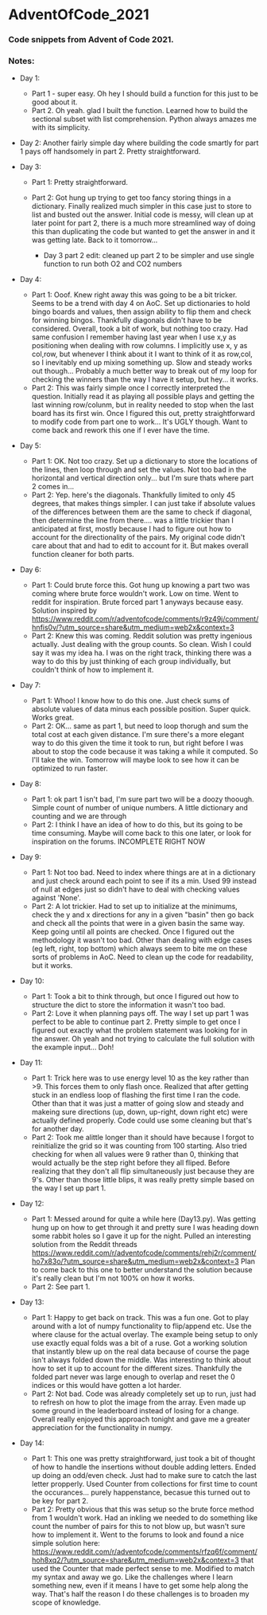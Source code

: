 # AdventOfCode_2021

### Code snippets from Advent of Code 2021.

### Notes:  
* Day 1: 
    * Part 1 - super easy. Oh hey I should build a function for this just to be good about it.
    * Part 2. Oh yeah. glad I built the function. Learned how to build the sectional subset with list comprehension. Python always amazes me with its simplicity.

* Day 2: Another fairly simple day where building the code smartly for part 1 pays off handsomely in part 2. Pretty straightforward.

* Day 3: 
    * Part 1: Pretty straightforward.
    * Part 2: Got hung up trying to get too fancy storing things in a dictionary. Finally realized much simpler in this case just to store to list and busted out the answer. Initial code is messy, will clean up at later point for part 2, there is a much more streamlined way of doing this than duplicating the code but wanted to get the answer in and it was getting late. Back to it tomorrow...

        * Day 3 part 2 edit: cleaned up part 2 to be simpler and use single function to run both O2 and CO2 numbers

* Day 4:
    * Part 1: Ooof. Knew right away this was going to be a bit tricker. Seems to be a trend with day 4 on AoC. Set up dictionaries to hold bingo boards and values, then assign ability to flip them and check for winning bingos. Thankfully diagonals didn't have to be considered. Overall, took a bit of work, but nothing too crazy. Had same confusion I remember having last year when I use x,y as positioning when dealing with row columns. I implicitly use x, y as col,row, but whenever I think about it I want to think of it as row,col, so I inevitably end up mixing something up. Slow and steady works out though... Probably a much better way to break out of my loop for checking the winners than the way I have it setup, but hey... it works.
    * Part 2: This was fairly simple once I correctly interpreted the question. Initially read it as playing all possible plays and getting the last winning row/colunm, but in reality needed to stop when the last board has its first win. Once I figured this out, pretty straightforward to modify code from part one to work... It's UGLY though. Want to come back and rework this one if I ever have the time.

* Day 5:
    * Part 1: OK. Not too crazy. Set up a dictionary to store the locations of the lines, then loop through and set the values. Not too bad in the horizontal and vertical direction only... but I'm sure thats where part 2 comes in...
    * Part 2: Yep. here's the diagonals. Thankfully limited to only 45 degrees, that makes things simpler. I can just take if absolute values of the differences between them are the same to check if diagonal, then determine the line from there.... was a little trickier than I anticipated at first, mostly because I had to figure out how to account for the directionality of the pairs. My original code didn't care about that and had to edit to account for it. But makes overall function cleaner for both parts.

* Day 6:
    * Part 1: Could brute force this. Got hung up knowing a part two was coming where brute force wouldn't work. Low on time. Went to reddit for inspiration. Brute forced part 1 anyways because easy. Solution inspired by https://www.reddit.com/r/adventofcode/comments/r9z49j/comment/hnfis0v/?utm_source=share&utm_medium=web2x&context=3
    * Part 2: Knew this was coming. Reddit solution was pretty ingenious actually. Just dealing with the group counts. So clean. Wish I could say it was my idea ha. I was on the right track, thinking there was a way to do this by just thinking of each group individually, but couldn't think of how to implement it.

* Day 7:
    * Part 1: Whoo! I know how to do this one. Just check sums of absolute values of data minus each possible position. Super quick. Works great.
    * Part 2: OK... same as part 1, but need to loop thorugh and sum the total cost at each given distance. I'm sure there's a more elegant way to do this given the time it took to run, but right before I was about to stop the code because it was taking a while it computed. So I'll take the win. Tomorrow will maybe look to see how it can be optimized to run faster.

* Day 8:
    * Part 1: ok part 1 isn't bad, I'm sure part two will be a doozy thoough. Simple count of number of unique numbers. A little dictionary and counting and we are through
    * Part 2: I think I have an idea of how to do this, but its going to be time consuming. Maybe will come back to this one later, or look for inspiration on the forums. INCOMPLETE RIGHT NOW

* Day 9:
    * Part 1: Not too bad. Need to index where things are at in a dictionary and just check around each point to see if its a min. Used 99 instead of null at edges just so didn't have to deal with checking values against 'None'.
    * Part 2: A lot trickier. Had to set up to initialize at the minimums, check the y and x directions for any in a given "basin" then go back and check all the points that were in a given basin the same way. Keep going until all points are checked. Once I figured out the methodology it wasn't too bad. Other than dealing with edge cases (eg left, right, top bottom) which always seem to bite me on these sorts of problems in AoC. Need to clean up the code for readability, but it works.

* Day 10:
    * Part 1: Took a bit to think through, but once I figured out how to structure the dict to store the information it wasn't too bad.
    * Part 2: Love it when planning pays off. The way I set up part 1 was perfect to be able to continue part 2. Pretty simple to get once I figured out exactly what the problem statement was looking for in the answer. Oh yeah and not trying to calculate the full solution with the example input... Doh!

* Day 11:
    * Part 1: Trick here was to use energy level 10 as the key rather than >9. This forces them to only flash once. Realized that after getting stuck in an endless loop of flashing the first time I ran the code. Other than that it was just a matter of going slow and steady and makeing sure directions (up, down, up-right, down right etc) were actually defined properly.  Code could use some cleaning but that's for another day.
    * Part 2: Took me alittle longer than it should have because I forgot to reinitialize the grid so it was counting from 100 starting. Also tried checking for when all values were 9 rather than 0, thinking that would actually be the step right before they all fliped. Before realizing that they don't all flip simultaneously just because they are 9's. Other than those little blips, it was really pretty simple based on the way I set up part 1.

* Day 12:
    * Part 1: Messed around for quite a while here (Day13.py). Was getting hung up on how to get through it and pretty sure I was heading down some rabbit holes so I gave it up for the night. Pulled an interesting solution from the Reddit threads https://www.reddit.com/r/adventofcode/comments/rehj2r/comment/ho7x83o/?utm_source=share&utm_medium=web2x&context=3 Plan to come back to this one to better understand the solution because it's really clean but I'm not 100% on how it works.
    * Part 2: See part 1.

* Day 13:
    * Part 1: Happy to get back on track. This was a fun one. Got to play around with a lot of numpy functionality to flip/append etc. Use the where clause for the actual overlay. The example being setup to only use exactly equal folds was a bit of a ruse. Got a working solution that instantly blew up on the real data because of course the page isn't always folded down the middle. Was interesting to think about how to set it up to account for the different sizes. Thankfully the folded part never was large enough to overlap and reset the 0 indices or this would have gotten a lot harder.
    * Part 2: Not bad. Code was already completely set up to run, just had to refresh on how to plot the image from the array. Even made up some ground in the leaderboard instead of losing for a change. Overall really enjoyed this approach tonight and gave me a greater appreciation for the functionality in numpy.

* Day 14:
    * Part 1: This one was pretty straightforward, just took a bit of thought of how to handle the insertions without double adding letters. Ended up doing an odd/even check. Just had to make sure to catch the last letter propperly. Used Counter from collections for first time to count the occurances... purely happenstance, becasue this turned out to be key for part 2.
    * Part 2: Pretty obvious that this was setup so the brute force method from 1 wouldn't work. Had an inkling we needed to do something like count the number of pairs for this to not blow up, but wasn't sure how to implement it. Went to the forums to look and found a nice simple solution here: https://www.reddit.com/r/adventofcode/comments/rfzq6f/comment/hoh8xq2/?utm_source=share&utm_medium=web2x&context=3 that used the Counter that made perfect sense to me. Modified to match my syntax and away we go. Like the challenges where I learn something new, even if it means I have to get some help along the way. That's half the reason I do these challenges is to broaden my scope of knowledge.